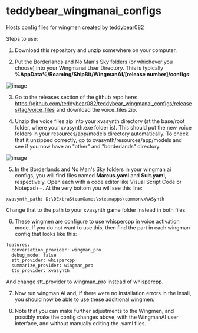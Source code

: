 # teddybear_wingmanai_configs
 Hosts config files for wingmen created by teddybear082


Steps to use:

1. Download this repository and unzip somewhere on your computer.

2. Put the Borderlands and No Man's Sky folders (or whichever you choose) into your Wingmanai User Directory.  This is typically **%AppData%/Roaming/ShipBit/WingmanAI/[release number]/configs**:

![image](https://github.com/teddybear082/teddybear_wingmanai_configs/assets/87204721/918d2f9a-3215-415c-804f-9103892b0213)

3. Go to the releases section of the github repo here:  https://github.com/teddybear082/teddybear_wingmanai_configs/releases/tag/voice_files and download the voice_files zip.

4. Unzip the voice files zip into your xvasynth directory (at the base/root folder, where your xvasynth.exe folder is).  This should put the new voice folders in your resources/app/models directory automatically.  To check that it unzipped correctly, go to xvasynth/resources/app/models and see if you now have an "other" and "borderlands" directory.

![image](https://github.com/teddybear082/teddybear_wingmanai_configs/assets/87204721/881a2e5b-9089-4034-8213-a8c7a2aa72b5)


5. In the Borderlands and No Man's Sky folders in your wingman ai configs, you will find files named **Marcus.yaml** and **Suit.yaml**, respectively. Open each with a code editor like Visual Script Code or Notepad++.  At the very bottom you will see this line:
```
xvasynth_path: D:\DExtraSteamGames\steamapps\common\xVASynth  
```
Change that to the path to your xvasynth game folder instead in both files.

6. These wingmen are configure to use whispercpp in voice activation mode. If you do not want to use this, then find the part in each wingman config that looks like this:

```
features:
  conversation_provider: wingman_pro
  debug_mode: false
  stt_provider: whispercpp
  summarize_provider: wingman_pro
  tts_provider: xvasynth
```  

And change stt_provider to wingman_pro instead of whispercpp.

7. Now run wingman AI and, if there were no installation errors in the insall, you should now be able to use these additional wingmen.

8. Note that you can make further adjustments to the Wingmen, and possibly make the config changes above, with the WingmanAI user interface, and without manually editing the .yaml files.
